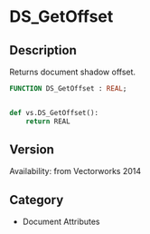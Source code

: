 # DS_GetOffset

## Description
Returns document shadow offset.

```pascal
FUNCTION DS_GetOffset : REAL;
```

```python

def vs.DS_GetOffset():
    return REAL
```

## Version
Availability: from Vectorworks 2014
## Category
* Document Attributes

